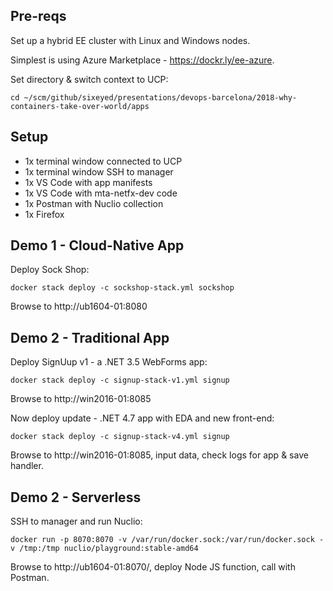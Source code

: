 ## Pre-reqs

Set up a hybrid EE cluster with Linux and Windows nodes.

Simplest is using Azure Marketplace - https://dockr.ly/ee-azure.

Set directory & switch context to UCP:

```
cd ~/scm/github/sixeyed/presentations/devops-barcelona/2018-why-containers-take-over-world/apps
```

## Setup

* 1x terminal window connected to UCP
* 1x terminal window SSH to manager
* 1x VS Code with app manifests
* 1x VS Code with mta-netfx-dev code
* 1x Postman with Nuclio collection
* 1x Firefox

## Demo 1 - Cloud-Native App

Deploy Sock Shop:

```
docker stack deploy -c sockshop-stack.yml sockshop
```

Browse to http://ub1604-01:8080

## Demo 2 - Traditional App

Deploy SignUup v1 - a .NET 3.5 WebForms app:

```
docker stack deploy -c signup-stack-v1.yml signup
```

Browse to http://win2016-01:8085

Now deploy update - .NET 4.7 app with EDA and new front-end:

```
docker stack deploy -c signup-stack-v4.yml signup
```

Browse to http://win2016-01:8085, input data, check logs for app & save handler.

## Demo 2 - Serverless

SSH to manager and run Nuclio:

```
docker run -p 8070:8070 -v /var/run/docker.sock:/var/run/docker.sock -v /tmp:/tmp nuclio/playground:stable-amd64
```

Browse to http://ub1604-01:8070/, deploy Node JS function, call with Postman.
